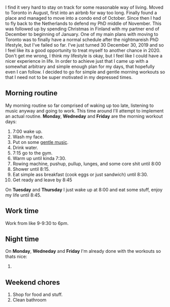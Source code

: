 I find it very hard to stay on track for some reasonable way of living. Moved to Toronto in August, first into an airbnb 
for way too long. Finally found a place and managed to move into a condo end of October. Since then I had to fly back
to the Netherlands to defend my PhD middle of November. This was followed up by spending Christmas in Finland 
with my partner end of December to beginning of January. One of my main plans with moving to Toronto was to finally have a
normal schedule after the nightmareish PhD lifestyle, but I've failed so far. I've just turned 30 December 30, 2019 and so
I feel like its a good opportunity to treat myself to another chance in 2020. Don't get me wrong, I think my lifestyle is
okay, but I feel like I could have a nicer experience in life. In order to achieve just that I came up with a somewhat 
arbitrary and simple enough plan for my days, that hopefully even I can follow. I decided to go for simple and gentle 
morning workouts so that I need not to be super motivated in my depressed times. 

## Morning routine

My morning routine so far comprised of waking up too late, listening to music anyway and going to work.
This time around I'll attempt to implement an actual routine. **Monday**, **Wedneday** and **Friday** are the
morning workout days:

1. 7:00 wake up.
2. Wash my face.
3. Put on some [gentle music](https://www.youtube.com/watch?v=zreVOAijs2Y).
4. Drink water.
5. 7:15 go to the gym.
6. Warm up until kinda 7:30.
7. Rowing machine, pushup, pullup, lunges, and some core shit until 8:00
8. Shower until 8:15.
9. Eat simple ass breakfast (cook eggs or just sandwich) until 8:30.
10. Get ready and leave by 8:45

On **Tuesday** and **Thursday** I just wake up at 8:00 and eat some stuff, enjoy my life until 8:45. 


## Work time
Work from like 9-9:30 to 6pm.

## Night time

On **Monday**, **Wedneday** and **Friday** I'm already done with the workouts so thats nice:

1. 

## Weekend chores

1. Shop for food and stuff.
2. Clean bathroom

